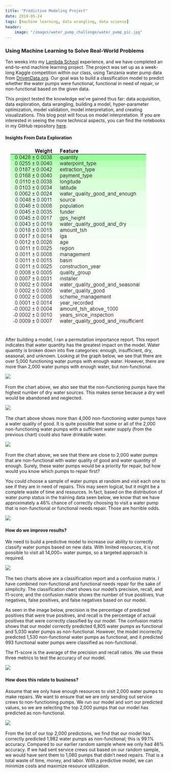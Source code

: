 ```yaml
---
title: "Predictive Modeling Project"
date: 2019-05-24
tags: [machine learning, data wrangling, data science]
header:
    image: "/images/water_pump_challenge/water_pump_pic.jpg"
---
```


### Using Machine Learning to Solve Real-World Problems

Ten weeks into my [Lambda School](https://learn.lambdaschool.com/) experience, and we
have completed an end-to-end machine learning project. The project was set up as
a week-long Kaggle competition within our class, using Tanzania water pump data
from [DrivenData.org](https://www.drivendata.org/competitions/7/pump-it-up-data-mining-the-water-table/page/24/).
Our goal was to build a classification model to predict whether the water pumps
were functional, functional in need of repair, or non-functional based on the
given data.

This project tested the knowledge we’ve gained thus far: data acquisition, data
exploration, data wrangling, building a model, hyper-parameter optimization,
model validation, model interpretation, and creating visualizations. This blog
post will focus on model interpretation. If you are interested in seeing the
more technical aspects, you can find the notebooks in my GitHub repository
[here](https://github.com/JLDaniel77/Water-Pump-Project).

#### Insights From Data Exploration

<img src="/images/water_pump_challenge/permutation_importance.jpg">

After building a model, I ran a permutation importance report. This report
indicates that water quantity has the greatest impact on the model. Water
quantity is broken down into five categories: enough, insufficient, dry,
seasonal, and unknown. Looking at the graph below, we see that there are over
5,000 functioning water pumps with enough water. However, there are more than
2,000 water pumps with enough water, but non-functional.

<img src="{{ site.url }}{{ site.baseurl }}/images/water_pump_challenge/status_based_on_quantity.jpg">

From the chart above, we also see that the non-functioning pumps have the
highest number of dry water sources. This makes sense because a dry well would
be abandoned and neglected.

<img src="{{ site.url }}{{ site.baseurl }}/images/water_pump_challenge/status_based_on_quality.jpg">

The chart above shows more than 4,000 non-functioning water pumps have a water
quality of good. It is quite possible that some or all of the 2,000
non-functioning water pumps with a sufficient water supply (from the previous
chart) could also have drinkable water.

<img src="{{ site.url }}{{ site.baseurl }}/images/water_pump_challenge/status_based_on_quality_and_quantity.jpg">

From the chart above, we see that there are close to 2,000 water pumps that are
non-functional with water quality of good and water quantity of enough. Surely,
these water pumps would be a priority for repair, but how would you know which
pumps to repair first?

You could choose a sample of water pumps at random and visit each one to see if
they are in need of repairs. This may seem logical, but it might be a complete
waste of time and resources. In fact, based on the distribution of water pump
status in the training data seen below, we know that we have approximately a 46%
chance of correctly choosing to visit a water pump that is non-functional or
functional needs repair. Those are horrible odds.

<img src="{{ site.url }}{{ site.baseurl }}/images/water_pump_challenge/value_counts.jpg">

#### How do we improve results?

We need to build a predictive model to increase our ability to correctly
classify water pumps based on new data. With limited resources, it is not
possible to visit all 14,000+ water pumps, so a targeted approach is required.

<img src="{{ site.url }}{{ site.baseurl }}/images/water_pump_challenge/confusion_matrix.jpg">

The two charts above are a classification report and a confusion matrix. I have
combined non-functional and functional needs repair for the sake of simplicity.
The classification chart shows our model’s precision, recall, and f1-score; and
the confusion matrix shows the number of true positives, true negatives, false
positives, and false negatives based on our model.

As seen in the image below, precision is the percentage of predicted positives
that were true positives, and recall is the percentage of actual positives that
were correctly classified by our model. The confusion matrix shows that our
model correctly predicted 6,805 water pumps as functional and 5,030 water pumps
as non-functional. However, the model incorrectly predicted 1,530 non-functional
water pumps as functional, and it predicted 993 functional water pumps were
classified as non-functional.

The f1-score is the average of the precision and recall ratios. We use these
three metrics to test the accuracy of our model.

<img src="{{ site.url }}{{ site.baseurl }}/images/water_pump_challenge/precision_recall.jpg">

#### How does this relate to business?

Assume that we only have enough resources to visit 2,000 water pumps to make
repairs. We want to ensure that we are only sending out service crews to
non-functioning pumps. We run our model and sort our predicted values, so we are
selecting the top 2,000 pumps that our model has predicted as non-functional.

<img src="{{ site.url }}{{ site.baseurl }}/images/water_pump_challenge/actual_vs_predicted.jpg">

From the list of our top 2,000 predictions, we find that our model has correctly
predicted 1,982 water pumps as non-functional; this is 99.1% accuracy. Compared
to our earlier random sample where we only had 46% accuracy. If we had sent
service crews out based on our random sample, we would have sent them to 1,080
pumps that didn’t need repairs. That is a total waste of time, money, and labor.
With a predictive model, we can minimize costs and maximize resource
utilization.